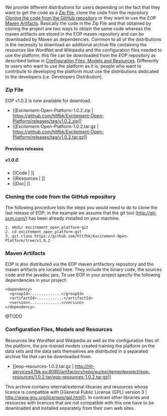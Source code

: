 We provide different distributions for users depending on the fact that they want to get the code as a [Zip File](#Zip_Files), clone the code from the repository [Cloning the code from the GitHub repository](#Cloning_the_code_from_the_GitHub_repository) or they want to use the EOP [Maven Artifacts](#Getting_the_maven_artifacts). Basically the code in the Zip File and that obtained by cloning the project are two ways to obtain the same code whereas the maven artifacts are stored in the EOP maven repository and can be downloaded by Maven as dependencies. Common to all of the distributions is the necessity to download an additional archive file containing the resources like WordNet and Wikipedia and the configuration files needed to use the platform; this file can be downloaded from the EOP repository as described below in [Configuration Files, Models and Resources](#Getting_the_resources_and_the_configuration_files). Differently to users who want to use the platform as it is, people who want to contribute to developing the platform must use the distributions dedicated to the developers (i.e. Developers Distribution),



### <a name="Zip Files"></a> Zip File  
EOP v1.0.2 is now available for download.  
 
* [[Excitement-Open-Platform-1.0.2.zip | https://github.com/hltfbk/Excitement-Open-Platform/releases/tag/v1.0.2.zip]]  
* [[Excitement-Open-Platform-1.0.2.tar.gz | https://github.com/hltfbk/Excitement-Open-Platform/releases/tag/v1.0.2.tar.gz]]  

#### Previous releases
##### v1.0.0
* [[Code | ]]
* [[Resources | ]]
* [[Doc| ]]  

### <a name="Cloning_the_code_from_the_GitHub_repository"></a> Cloning the code from the GitHub repository

The following procedure lists the steps you would need to do to clone the last release of EOP; in the example we assume that the git tool (http://git-scm.com/) has been already installed on your machine.

```
1. mkdir excitement_open_platform-git
2. cd excitement_open_platform-git
3. git clone https://github.com/hltfbk/Excitement-Open-Platform/tree/v1.0.2
```


### <a name="Getting_the_maven_artifacts"></a> Maven Artifacts

EOP is also distributed via the EOP maven artifactory repository and the maven artifacts are located here. They include the binary code, the sources code and the javadoc jars. To use EOP in your project specify the following dependencies in your project:

```
<dependency>
  <groupId>..............</groupId>
  <artifactId>............</artifactId>
  <version>..............</version>
</dependency>
```

@TODO


### <a name="Getting_the_resources_and_the_configuration_files"></a> Configuration Files, Models and Resources
Resources like WordNet and Wikipedia as well as the configuration files of the platform, the pre-trained models created training the platform on the data sets and the data sets themselves are distributed in a separated archive file that can be downloaded from:

* [[eop-resources-1.0.2.tar.gz | http://hlt-services4.fbk.eu:8080/artifactory/repo/eu/excitementproject/eop-resources/1.0.2.tar/eop-resources-1.0.2.tar.gz]]  

This archive contains internal/external libraries and resources whose licence is compatible with [[General Public License (GPL) version 3 | http://www.gnu.org/licenses/gpl.html]]. In contrast other libraries and resources with licences that are not compatible with this one have to be downloaded and installed separately from their own web sites.  

